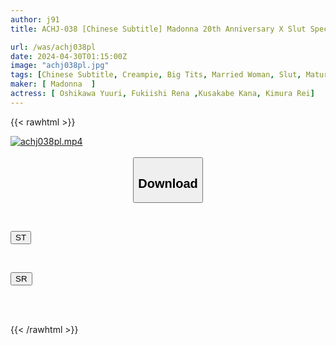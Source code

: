 ```yaml
---
author: j91
title: ACHJ-038 [Chinese Subtitle] Madonna 20th Anniversary X Slut Specialty Label "Achijo" 1st Anniversary Work! ! Spring Virginity Graduation Ceremony Where Madonna's Exclusive Good Girls Hunt Down Naive Young Men

url: /was/achj038pl
date: 2024-04-30T01:15:00Z
image: "achj038pl.jpg"
tags: [Chinese Subtitle, Creampie, Big Tits, Married Woman, Slut, Mature Woman	]
maker: [ Madonna  ]
actress: [ Oshikawa Yuuri, Fukiishi Rena ,Kusakabe Kana, Kimura Rei]
---
```



{{< rawhtml >}}

<div class="video" data-videoid="Oo3BLyY2m4Uk26">
    <a href="javascript:;">
        <img src="/was/achj038pl/achj038pl.jpg" width="WIDTH" height="HEIGHT" alt="achj038pl.mp4" loading="lazy">
    </a>
</div>

<script type="text/javascript" src="https://j91.asia/asset/on-demand-st.js"></script>

<br>
  <link rel="stylesheet" href="https://j91.asia/asset/bs5.css">
  
  <center>
  <button class="btn btn-primary" type="button" data-bs-toggle="collapse" data-bs-target=".multi-collapse" aria-expanded="false" aria-controls="multiCollapseExample1 multiCollapseExample2"><h2>Download</h2></button></center>
</p>
<div class="row">
  <div class="col">
    <div class="collapse multi-collapse" id="multiCollapseExample1">
      <div class="card card-body">
	      	      <br>
<div class="buttons">  
<p><a href="https://streamtape.to/v/Oo3BLyY2m4Uk26" target="_blank"><button class="btn-hover color-3"><i class="fa fa-download"></i> ST</button></a></p></div>
    </div>
  </div>
</div>
  <div class="col">
    <div class="collapse multi-collapse" id="multiCollapseExample2">
      <div class="card card-body">
	      <br>
<div class="buttons">
<p><a href="https://rubystm.com/p5ttxx5zusys" target="_blank"><button class="btn-hover color-9"><i class="fa fa-download"></i> SR</button></a></p></div>
<br><br>
      </div>
    </div>
  </div>
</div>

{{< /rawhtml >}}